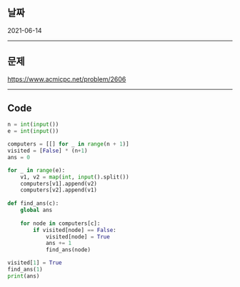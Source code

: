 ## 날짜
2021-06-14

---



## 문제
https://www.acmicpc.net/problem/2606

---



## Code
```python
n = int(input())
e = int(input())

computers = [[] for _ in range(n + 1)]
visited = [False] * (n+1)
ans = 0

for _ in range(e):
    v1, v2 = map(int, input().split())
    computers[v1].append(v2)
    computers[v2].append(v1)
    
def find_ans(c):
    global ans
    
    for node in computers[c]:
        if visited[node] == False:
            visited[node] = True
            ans += 1
            find_ans(node)

visited[1] = True            
find_ans(1)
print(ans)
```
